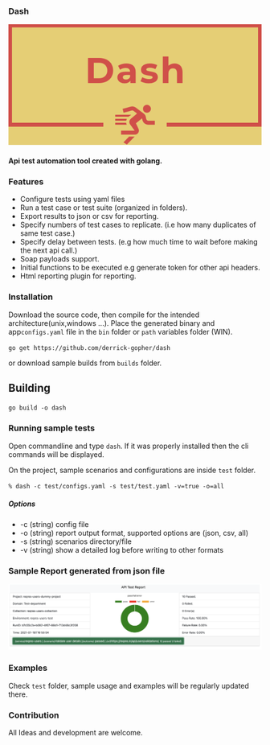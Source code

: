 ### Dash

![dash logo](logo/dash-logo.png)

#### Api test automation tool created with golang.

### Features
* Configure tests using yaml files
* Run a test case or test suite (organized in folders).
* Export results to json or csv for reporting.
* Specify numbers of test cases to replicate. (i.e how many duplicates of same test case.)
* Specify delay between tests. (e.g how much time to wait before making the next api call.)
* Soap payloads support.
* Initial functions to be executed e.g generate token for other api headers.
* Html reporting plugin for reporting.

### Installation
Download the source code, then compile for the intended architecture(unix,windows ...).
Place the generated binary and app`configs.yaml` file in the `bin` folder or `path` variables folder (WIN).

`go get https://github.com/derrick-gopher/dash`

or download sample builds from `builds` folder.

## Building
`go build -o dash`

### Running sample tests
Open commandline and type `dash`. If it was properly installed then the cli commands will be displayed.

On the project, sample scenarios and configurations are inside `test` folder.

`% dash -c test/configs.yaml -s test/test.yaml -v=true -o=all`

##### Options
- -c (string) config file
- -o (string) report output format, supported options are (json, csv, all)
- -s (string) scenarios directory/file
- -v (string) show a detailed log before writing to other formats

### Sample Report generated from json file
![dash sample report gui](sample-report-gui.png)

### Examples
Check `test` folder, sample usage and examples will be regularly updated there.

### Contribution
All Ideas and development are welcome.
